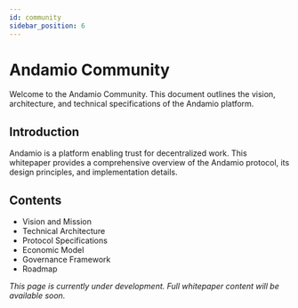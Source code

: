 ```yaml
---
id: community
sidebar_position: 6
---
```


# Andamio Community

Welcome to the Andamio Community. This document outlines the vision, architecture, and technical specifications of the Andamio platform.

## Introduction

Andamio is a platform enabling trust for decentralized work. This whitepaper provides a comprehensive overview of the Andamio protocol, its design principles, and implementation details.

## Contents

- Vision and Mission
- Technical Architecture
- Protocol Specifications
- Economic Model
- Governance Framework
- Roadmap

*This page is currently under development. Full whitepaper content will be available soon.*